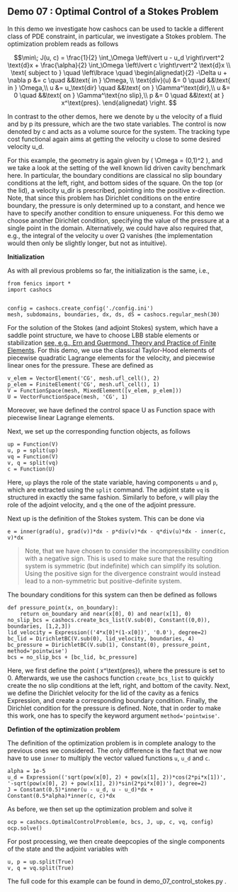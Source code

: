## Demo 07 : Optimal Control of a Stokes Problem

In this demo we investigate how cashocs can be used to tackle a different class
of PDE constraint, in particular, we investigate a Stokes problem. The optimization
problem reads as follows

$$\min\; J(u, c) = \frac{1}{2} \int_\Omega \left\lvert u - u_d \right\rvert^2 \text{d}x + \frac{\alpha}{2} \int_\Omega \left\lvert c \right\rvert^2 \text{d}x \\
\text{ subject to } \quad \left\lbrace \quad
\begin{alignedat}{2}
-\Delta u + \nabla p &= c \quad &&\text{ in } \Omega, \\
\text{div}(u) &= 0 \quad &&\text{ in } \Omega,\\
u &= u_\text{dir} \quad &&\text{ on } \Gamma^\text{dir},\\
u &= 0 \quad &&\text{ on } \Gamma^\text{no slip},\\
p &= 0 \quad &&\text{ at } x^\text{pres}.
\end{alignedat} \right.
$$

In contrast to the other demos, here we denote by u the velocity of a fluid and by
p its pressure, which are the two state variables. The control is now denoted by c and
acts as a volume source for the system. The tracking type cost functional again
aims at getting the velocity u close to some desired velocity u_d.

For this example, the geometry is again given by \( \Omega = (0,1)^2 \), and we take a look at the setting of the well known
lid driven cavity benchmark here. In particular, the boundary conditions are classical
no slip boundary conditions at the left, right, and bottom sides of the square. On the
top (or the lid), a velocity u_dir is prescribed, pointing into the positive x-direction.
Note, that since this problem has Dirichlet conditions on the entire boundary, the
pressure is only determined up to a constant, and hence we have to specify another
condition to ensure uniqueness. For this demo we choose another Dirichlet condition,
specifying the value of the pressure at a single point in the domain. Alternatively,
we could have also required that, e.g., the integral of the velocity u over &Omega;
vanishes (the implementation would then only be slightly longer, but not as intuitive).

**Initialization**

As with all previous problems so far, the initialization is the same, i.e.,

    from fenics import *
    import cashocs


    config = cashocs.create_config('./config.ini')
    mesh, subdomains, boundaries, dx, ds, dS = cashocs.regular_mesh(30)

For the solution of the Stokes (and adjoint Stokes) system, which have a saddle point
structure, we have to choose LBB stable elements or stabilization [see, e.g., Ern and Guermond, Theory and Practice of Finite Elements](https://doi.org/10.1007/978-1-4757-4355-5). For this demo, we use the classical Taylor-Hood elements of piecewise
quadratic Lagrange elements for the velocity, and piecewise linear ones for the pressure.
These are defined as

    v_elem = VectorElement('CG', mesh.ufl_cell(), 2)
    p_elem = FiniteElement('CG', mesh.ufl_cell(), 1)
    V = FunctionSpace(mesh, MixedElement([v_elem, p_elem]))
    U = VectorFunctionSpace(mesh, 'CG', 1)

Moreover, we have defined the control space U as Function space with piecewise linear
Lagrange elements.

Next, we set up the corresponding function objects, as follows

    up = Function(V)
    u, p = split(up)
    vq = Function(V)
    v, q = split(vq)
    c = Function(U)

Here, `up` plays the role of the state variable, having components `u` and `p`, which
are extracted using the `split` command. The adjoint state `vq`  is structured in
exactly the same fashion. Similarly to before, `v` will play the role of the adjoint
velocity, and `q` the one of the adjoint pressure.

Next up is the definition of the Stokes system. This can be done via

    e = inner(grad(u), grad(v))*dx - p*div(v)*dx - q*div(u)*dx - inner(c, v)*dx

> Note, that we have chosen to consider the incompressibility condition with a negative
> sign. This is used to make sure that the resulting system is symmetric (but indefinite)
> which can simplify its solution. Using the positive sign for the divergence
> constraint would instead lead to a non-symmetric but positive-definite system.

The boundary conditions for this system can then be defined as follows

    def pressure_point(x, on_boundary):
    	return on_boundary and near(x[0], 0) and near(x[1], 0)
    no_slip_bcs = cashocs.create_bcs_list(V.sub(0), Constant((0,0)), boundaries, [1,2,3])
    lid_velocity = Expression(('4*x[0]*(1-x[0])', '0.0'), degree=2)
    bc_lid = DirichletBC(V.sub(0), lid_velocity, boundaries, 4)
    bc_pressure = DirichletBC(V.sub(1), Constant(0), pressure_point, method='pointwise')
    bcs = no_slip_bcs + [bc_lid, bc_pressure]

Here, we first define the point \( x^\text{pres}\), where the pressure is set to 0. Afterwards, we use the cashocs function `create_bcs_list` to quickly create the no slip
conditions at the left, right, and bottom of the cavity. Next, we define the Dirichlet
velocity for the lid of the cavity as a fenics Expression, and create a corresponding
boundary condition. Finally, the Dirichlet condition for the pressure is defined. Note,
that in order to make this work, one has to specify the keyword argument `method='pointwise'`.

**Defintion of the optimization problem**


The definition of the optimization problem is in complete analogy to the previous
ones we considered. The only difference is the fact that we now have to use `inner`
to multiply the vector valued functions `u`, `u_d` and `c`.

    alpha = 1e-5
    u_d = Expression(('sqrt(pow(x[0], 2) + pow(x[1], 2))*cos(2*pi*x[1])', '-sqrt(pow(x[0], 2) + pow(x[1], 2))*sin(2*pi*x[0])'), degree=2)
    J = Constant(0.5)*inner(u - u_d, u - u_d)*dx + Constant(0.5*alpha)*inner(c, c)*dx

As before, we then set up the optimization problem and solve it

    ocp = cashocs.OptimalControlProblem(e, bcs, J, up, c, vq, config)
    ocp.solve()

For post processing, we then create deepcopies of the single components of the state
and the adjoint variables with

    u, p = up.split(True)
    v, q = vq.split(True)

The full code for this example can be found in demo_07_control_stokes.py .
